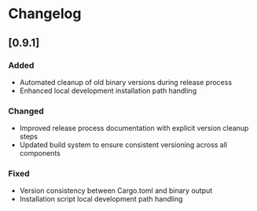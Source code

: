 # Changelog

## [0.9.1]

### Added

- Automated cleanup of old binary versions during release process
- Enhanced local development installation path handling

### Changed

- Improved release process documentation with explicit version cleanup steps
- Updated build system to ensure consistent versioning across all components

### Fixed

- Version consistency between Cargo.toml and binary output
- Installation script local development path handling
